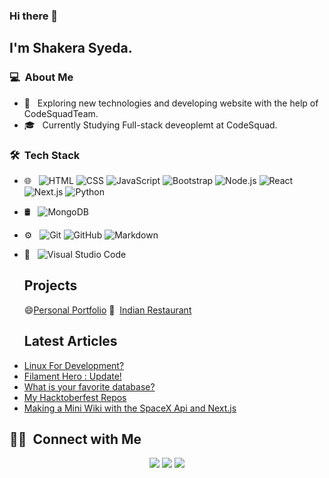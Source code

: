 

<!--
**Uni-syeda/Uni-syeda** is a ✨ _special_ ✨ repository because its `README.md` (this file) appears on your GitHub profile.

Here are some ideas to get you started:

- 🔭 I’m currently working on ...
- 🌱 I’m currently learning ...
- 👯 I’m looking to collaborate on ...
- 🤔 I’m looking for help with ...
- 💬 Ask me about ...
- 📫 How to reach me: ...
- 😄 Pronouns: ...
- ⚡ Fun fact: ...
-->

### Hi there 👋

## I'm Shakera Syeda.

### 💻 &nbsp;About Me 

- 🤔 &nbsp; Exploring new technologies and developing website with the help of CodeSquadTeam.
- 🎓 &nbsp; Currently Studying Full-stack deveoplemt at CodeSquad.


### 🛠 &nbsp;Tech Stack

- 🌐 &nbsp;
  ![HTML](https://img.shields.io/badge/-HTML-333333?style=flat&logo=HTML5)
  ![CSS](https://img.shields.io/badge/-CSS-333333?style=flat&logo=CSS3&logoColor=1572B6)
  ![JavaScript](https://img.shields.io/badge/-JavaScript-333333?style=flat&logo=javascript)
  ![Bootstrap](https://img.shields.io/badge/-Bootstrap-333333?style=flat&logo=bootstrap&logoColor=563D7C)
  ![Node.js](https://img.shields.io/badge/-Node.js-333333?style=flat&logo=node.js)
  ![React](https://img.shields.io/badge/-React-333333?style=flat&logo=react)
  ![Next.js](https://img.shields.io/badge/-Next.js-333333?style=flat&logo=next.js)
  ![Python](https://img.shields.io/badge/-Next.js-333333?style=flat&logo=python)
  
- 🛢 &nbsp;
  ![MongoDB](https://img.shields.io/badge/-MongoDB-333333?style=flat&logo=mongodb)
- ⚙️ &nbsp;
  ![Git](https://img.shields.io/badge/-Git-333333?style=flat&logo=git)
  ![GitHub](https://img.shields.io/badge/-GitHub-333333?style=flat&logo=github)
  ![Markdown](https://img.shields.io/badge/-Markdown-333333?style=flat&logo=markdown)
- 🔧 &nbsp;
  ![Visual Studio Code](https://img.shields.io/badge/-Visual%20Studio%20Code-333333?style=flat&logo=visual-studio-code&logoColor=007ACC)

  ## Projects
  😄[Personal Portfolio](https://www.canva.com/design/DAF5NiwnbOg/MsO3p2cWfeyKGvuy3QFsxA/edit)
   :curry:&nbsp;
  [Indian Restaurant](https://www.bawarchifortcollins.com/)

  

  ## Latest Articles
<!-- BLOG-POST-LIST:START -->
- [Linux For Development?](https://dev.to/cdthomp1/linux-for-development-1dnp)
- [Filament Hero : Update!](https://dev.to/cdthomp1/filament-hero-update-1fg3)
- [What is your favorite database?](https://dev.to/cdthomp1/what-is-your-favorite-database-55om)
- [My Hacktoberfest Repos](https://dev.to/cdthomp1/my-hacktoberfest-repos-2121)
- [Making a Mini Wiki with the SpaceX Api and Next.js](https://dev.to/cdthomp1/making-a-mini-wiki-with-the-spacex-api-and-next-js-21p6)
<!-- BLOG-POST-LIST:END -->

##  🤝🏻 &nbsp;Connect with Me

<p align="center">
<a href="https://syedashakera.io"><img src="https://img.shields.io/badge/-cameronthompson.io-3423A6?style=flat-square&logo=Google-Chrome&logoColor=white"/></a>
<a href="https://www.linkedin.com/in/cameron-thompson96"><img src="https://img.shields.io/badge/-Cameron%20Thompson-0077B5?style=flat-square&logo=Linkedin&logoColor=white"/></a>
<a href="mailto:unisyeds808@gamil.com"><img src="https://mail.google.com/mail/u/0/?tab=rm&ogbl#inbox?compose=LRmDGbbpqmfNTCJdMXJGXbpVtWLzJLmqlqwVdxbjrrGJqjCvCfQJPzHtBHtQZZSlRvwndJTlsPvljHGDSvMPzdknXmVwwNRwNNKQJffJcpKCqXcDKscdqQGlvPnMBmPGXKgJjzdLzkFJLswxDhDqGBHCwRrjnKstyle=flat-square&logo=Gmail&logoColor=white"/></a>


